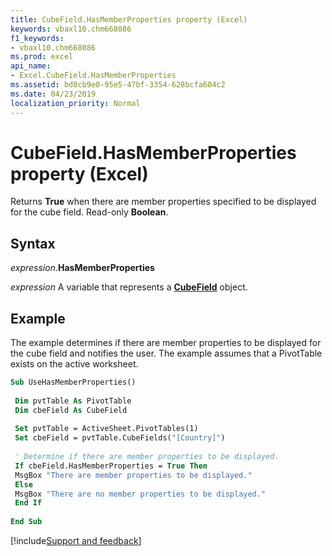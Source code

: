 ```yaml
---
title: CubeField.HasMemberProperties property (Excel)
keywords: vbaxl10.chm668086
f1_keywords:
- vbaxl10.chm668086
ms.prod: excel
api_name:
- Excel.CubeField.HasMemberProperties
ms.assetid: bd0cb9e0-95e5-47bf-3354-628bcfa604c2
ms.date: 04/23/2019
localization_priority: Normal
---
```



# CubeField.HasMemberProperties property (Excel)

Returns **True** when there are member properties specified to be displayed for the cube field. Read-only **Boolean**.


## Syntax

_expression_.**HasMemberProperties**

_expression_ A variable that represents a **[CubeField](Excel.CubeField.md)** object.


## Example

The example determines if there are member properties to be displayed for the cube field and notifies the user. The example assumes that a PivotTable exists on the active worksheet.

```vb
Sub UseHasMemberProperties() 
 
 Dim pvtTable As PivotTable 
 Dim cbeField As CubeField 
 
 Set pvtTable = ActiveSheet.PivotTables(1) 
 Set cbeField = pvtTable.CubeFields("[Country]") 
 
 ' Determine if there are member properties to be displayed. 
 If cbeField.HasMemberProperties = True Then 
 MsgBox "There are member properties to be displayed." 
 Else 
 MsgBox "There are no member properties to be displayed." 
 End If 
 
End Sub
```




[!include[Support and feedback](~/includes/feedback-boilerplate.md)]
